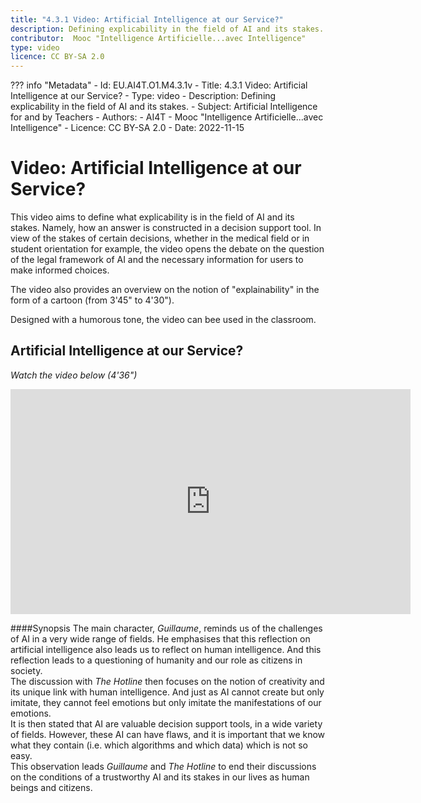 ```yaml
---
title: "4.3.1 Video: Artificial Intelligence at our Service?"
description: Defining explicability in the field of AI and its stakes.
contributor:  Mooc "Intelligence Artificielle...avec Intelligence"
type: video
licence: CC BY-SA 2.0
---
```

??? info "Metadata"
    - Id: EU.AI4T.O1.M4.3.1v
    - Title: 4.3.1 Video: Artificial Intelligence at our Service?
    - Type: video
    - Description: Defining explicability in the field of AI and its stakes.
    - Subject: Artificial Intelligence for and by Teachers
    - Authors:
        - AI4T 
        - Mooc "Intelligence Artificielle...avec Intelligence"
    - Licence: CC BY-SA 2.0
    - Date: 2022-11-15


# Video: Artificial Intelligence at our Service?

This video aims to define what explicability is in the field of AI and its stakes. Namely, how an answer is constructed in a decision support tool. In view of the stakes of certain decisions, whether in the medical field or in student orientation for example, the video opens the debate on the question of the legal framework of AI and the necessary information for users to make informed choices.

The video also provides an overview on the notion of "explainability" in the form of a cartoon (from 3'45" to 4'30").

Designed with a humorous tone, the video can bee used in the classroom.

## Artificial Intelligence at our Service?  
_Watch the video below (4'36")_

<center><iframe width="640" height="360" src="https://www.youtube.com/embed/xRj9aOWoFmw?rel=0&showinfo=0&cc_load_policy=1&hl=en&modestbranding=1" frameborder="0" allowfullscreen></iframe></center>

####Synopsis
The main character, _Guillaume_, reminds us of the challenges of AI in a very wide range of fields. He emphasises that this reflection on artificial intelligence also leads us to reflect on human intelligence. And this reflection leads to a questioning of humanity and our role as citizens in society.  
The discussion with _The Hotline_ then focuses on the notion of creativity and its unique link with human intelligence. And just as AI cannot create but only imitate, they cannot feel emotions but only imitate the manifestations of our emotions.  
It is then stated that AI are valuable decision support tools, in a wide variety of fields. However, these AI can have flaws, and it is important that we know what they contain (i.e. which algorithms and which data) which is not so easy.  
This observation leads _Guillaume_ and _The Hotline_ to end their discussions on the conditions of a trustworthy AI and its stakes in our lives as human beings and citizens.
